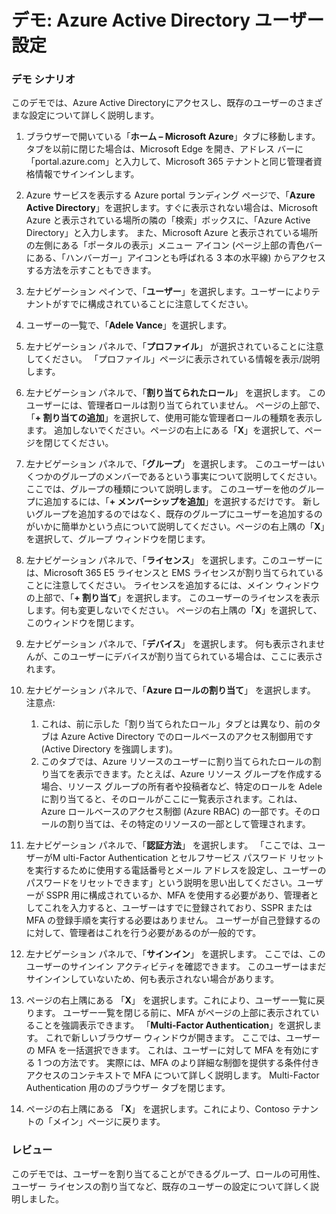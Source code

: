 ﻿---
Demo:
    title: 'Azure Active Directory ユーザー設定'
    module: 'モジュール 2 レッスン 1: Microsoft ID およびアクセス管理ソリューションの機能について説明する: Azure AD のサービスと ID の種類について調べる'
---

# デモ: Azure Active Directory ユーザー設定

### デモ シナリオ

このデモでは、Azure Active Directoryにアクセスし、既存のユーザーのさまざまな設定について詳しく説明します。

1. ブラウザーで開いている「**ホーム – Microsoft Azure**」タブに移動します。  タブを以前に閉じた場合は、Microsoft Edge を開き、アドレス バーに「portal.azure.com」と入力して、Microsoft 365 テナントと同じ管理者資格情報でサインインします。

1. Azure サービスを表示する Azure portal ランディング ページで、「**Azure Active Directory**」を選択します。すぐに表示されない場合は、Microsoft Azure と表示されている場所の隣の「検索」ボックスに、「Azure Active Directory」と入力します。  また、Microsoft Azure と表示されている場所の左側にある「ポータルの表示」メニュー アイコン (ページ上部の青色バーにある、「ハンバーガー」アイコンとも呼ばれる 3 本の水平線) からアクセスする方法を示すこともできます。

1. 左ナビゲーション ペインで、「**ユーザー**」を選択します。ユーザーによりテナントがすでに構成されていることに注意してください。

1. ユーザーの一覧で、「**Adele Vance**」を選択します。

1. 左ナビゲーション パネルで、「**プロファイル**」 が選択されていることに注意してください。  「プロファイル」ページに表示されている情報を表示/説明します。

1. 左ナビゲーション パネルで、「**割り当てられたロール**」 を選択します。  このユーザーには、管理者ロールは割り当てられていません。  ページの上部で、「**+ 割り当ての追加**」を選択して、使用可能な管理者ロールの種類を表示します。  追加しないでください。ページの右上にある「**X**」を選択して、ページを閉じてください。

1. 左ナビゲーション パネルで、「**グループ**」 を選択します。  このユーザーはいくつかのグループのメンバーであるという事実について説明してください。  ここでは、グループの種類について説明します。  このユーザーを他のグループに追加するには、「**+ メンバーシップを追加**」を選択するだけです。  新しいグループを追加するのではなく、既存のグループにユーザーを追加するのがいかに簡単かという点について説明してください。ページの右上隅の「**X**」を選択して、グループ ウィンドウを閉じます。

1. 左ナビゲーション パネルで、「**ライセンス**」 を選択します。このユーザーには、Microsoft 365 E5 ライセンスと EMS ライセンスが割り当てられていることに注意してください。  ライセンスを追加するには、メイン ウィンドウの上部で、「**+ 割り当て**」を選択します。  このユーザーのライセンスを表示します。何も変更しないでください。  ページの右上隅の「**X**」を選択して、このウィンドウを閉じます。

1. 左ナビゲーション パネルで、「**デバイス**」 を選択します。  何も表示されませんが、このユーザーにデバイスが割り当てられている場合は、ここに表示されます。

1. 左ナビゲーション パネルで、「**Azure ロールの割り当て**」 を選択します。  注意点:
    1. これは、前に示した「割り当てられたロール」タブとは異なり、前のタブは Azure Active Directory でのロールベースのアクセス制御用です (Active Directory を強調します)。
    1. このタブでは、Azure リソースのユーザーに割り当てられたロールの割り当てを表示できます。たとえば、Azure リソース グループを作成する場合、リソース グループの所有者や投稿者など、特定のロールを Adele に割り当てると、そのロールがここに一覧表示されます。これは、Azure ロールベースのアクセス制御 (Azure RBAC) の一部です。そのロールの割り当ては、その特定のリソースの一部として管理されます。

1. 左ナビゲーション パネルで、「**認証方法**」 を選択します。  「ここでは、ユーザーがM ulti-Factor Authentication とセルフサービス パスワード リセットを実行するために使用する電話番号とメール アドレスを設定し、ユーザーのパスワードをリセットできます」という説明を思い出してください。ユーザーが SSPR 用に構成されているか、MFA を使用する必要があり、管理者としてこれを入力すると、ユーザーはすでに登録されており、SSPR または MFA の登録手順を実行する必要はありません。  ユーザーが自己登録するのに対して、管理者はこれを行う必要があるのが一般的です。

1. 左ナビゲーション パネルで、「**サインイン**」 を選択します。  ここでは、このユーザーのサインイン アクティビティを確認できます。  このユーザーはまだサインインしていないため、何も表示されない場合があります。

1. ページの右上隅にある 「**X**」 を選択します。これにより、ユーザー一覧に戻ります。  ユーザー一覧を閉じる前に、MFA がページの上部に表示されていることを強調表示できます。  「**Multi-Factor Authentication**」を選択します。  これで新しいブラウザー ウィンドウが開きます。  ここでは、ユーザーの MFA を一括選択できます。  これは、ユーザーに対して MFA を有効にする 1 つの方法です。  実際には、MFA のより詳細な制御を提供する条件付きアクセスのコンテキストで MFA について詳しく説明します。  Multi-Factor Authentication 用ののブラウザー タブを閉じます。

1. ページの右上隅にある 「**X**」 を選択します。これにより、Contoso テナントの「メイン」ページに戻ります。

### レビュー

このデモでは、ユーザーを割り当てることができるグループ、ロールの可用性、ユーザー ライセンスの割り当てなど、既存のユーザーの設定について詳しく説明しました。

